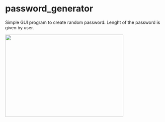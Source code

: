 # password_generator

Simple GUI program to create random password. Lenght of the password is given by user.

<img src="https://user-images.githubusercontent.com/104318709/166215087-66ec0d5f-ee0a-45d5-9a7a-dd0ee588b52f.png" width="380" height="265">


